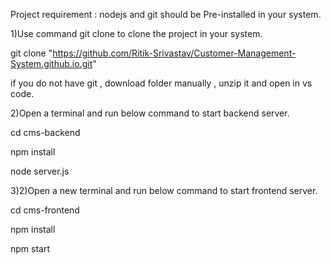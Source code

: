 Project requirement : nodejs and git should be Pre-installed in your system.

1)Use command git clone to clone the project in your system.  

git clone "https://github.com/Ritik-Srivastav/Customer-Management-System.github.io.git"

if you do not have git , download folder manually , unzip it and open in vs code.

2)Open a terminal and run below command to start backend server.  

cd cms-backend  

npm install  

node server.js

3)2)Open a new terminal and run below command to start frontend server.  

cd cms-frontend   

npm install   

npm start
